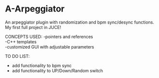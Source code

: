 # A-Arpeggiator
 An arpeggiator plugin with randomization and bpm sync/desync functions. My first full project in JUCE!
 
 CONCEPTS USED:
 -pointers and references                     
 -C++ templates                               
 -customized GUI with adjustable parameters                                  
 
 TO DO LIST:
- add functionality to bpm sync
- add functionality to UP/Down/Random switch
